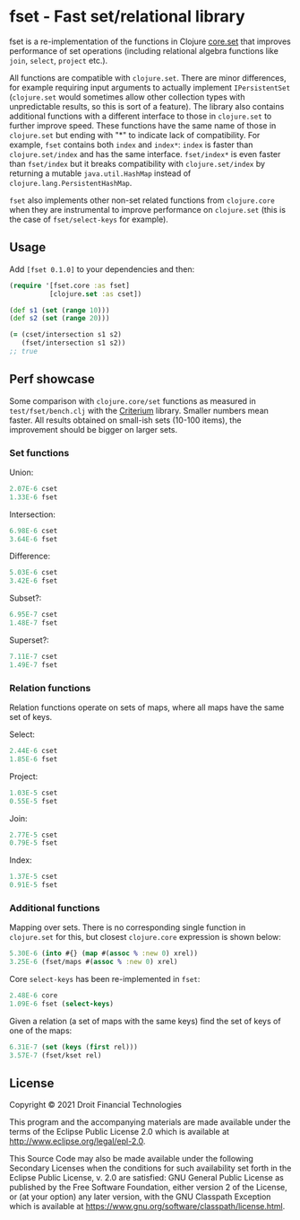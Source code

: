 # fset - Fast set/relational library

fset is a re-implementation of the functions in Clojure [core.set](https://clojure.github.io/clojure/#clojure.set) that improves performance of set operations (including relational algebra functions like `join`, `select`, `project` etc.).

All functions are compatible with `clojure.set`. There are minor differences, for example requiring input arguments to actually implement `IPersistentSet` (`clojure.set` would sometimes allow other collection types with unpredictable results, so this is sort of a feature). The library also contains additional functions with a different interface to those in `clojure.set` to further improve speed. These functions have the same name of those in `clojure.set` but ending with "*" to indicate lack of compatibility. For example, `fset` contains both `index` and `index*`: `index` is faster than `clojure.set/index` and has the same interface. `fset/index*` is even faster than `fset/index` but it breaks compatibility with `clojure.set/index` by returning a mutable `java.util.HashMap` instead of `clojure.lang.PersistentHashMap`.

`fset` also implements other non-set related functions from `clojure.core` when they are instrumental to improve performance on `clojure.set` (this is the case of `fset/select-keys` for example).

## Usage

Add `[fset 0.1.0]` to your dependencies and then:

```clojure
(require '[fset.core :as fset]
          [clojure.set :as cset])

(def s1 (set (range 10)))
(def s2 (set (range 20)))

(= (cset/intersection s1 s2)
   (fset/intersection s1 s2))
;; true
```

## Perf showcase

Some comparison with `clojure.core/set` functions as measured in `test/fset/bench.clj` with the [Criterium](https://github.com/hugoduncan/criterium) library. Smaller numbers mean faster. All results obtained on small-ish sets (10-100 items), the improvement should be bigger on larger sets.

### Set functions

Union:

```clojure
2.07E-6 cset
1.33E-6 fset
```

Intersection:

```clojure
6.98E-6 cset
3.64E-6 fset
```

Difference:

```clojure
5.03E-6 cset
3.42E-6 fset
```

Subset?:

```clojure
6.95E-7 cset
1.48E-7 fset
```

Superset?:

```clojure
7.11E-7 cset
1.49E-7 fset
```

### Relation functions

Relation functions operate on sets of maps, where all maps have the same set of keys.

Select:

```clojure
2.44E-6 cset
1.85E-6 fset
```

Project:

```clojure
1.03E-5 cset
0.55E-5 fset
```

Join:

```clojure
2.77E-5 cset
0.79E-5 fset
```

Index:

```clojure
1.37E-5 cset
0.91E-5 fset
```

### Additional functions

Mapping over sets. There is no corresponding single function in `clojure.set` for this, but closest `clojure.core` expression is shown below:

```clojure
5.30E-6 (into #{} (map #(assoc % :new 0) xrel))
3.25E-6 (fset/maps #(assoc % :new 0) xrel)
```

Core `select-keys` has been re-implemented in `fset`:

```clojure
2.48E-6 core
1.09E-6 fset (select-keys)
```

Given a relation (a set of maps with the same keys) find the set of keys of one of the maps:

```clojure
6.31E-7 (set (keys (first rel)))
3.57E-7 (fset/kset rel)
```

## License

Copyright © 2021 Droit Financial Technologies

This program and the accompanying materials are made available under the
terms of the Eclipse Public License 2.0 which is available at
http://www.eclipse.org/legal/epl-2.0.

This Source Code may also be made available under the following Secondary
Licenses when the conditions for such availability set forth in the Eclipse
Public License, v. 2.0 are satisfied: GNU General Public License as published by
the Free Software Foundation, either version 2 of the License, or (at your
option) any later version, with the GNU Classpath Exception which is available
at https://www.gnu.org/software/classpath/license.html.
